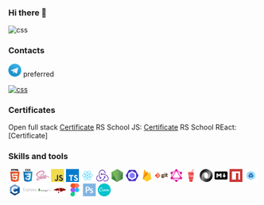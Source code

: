 ### Hi there 👋
<img src="https://www.codewars.com/users/rsschool_c3082938acd6bbbb/badges/large" alt="css" aling="left" />

<!--
**Ledich19/ledich19** is a ✨ _special_ ✨ repository because its `README.md` (this file) appears on your GitHub profile.

Here are some ideas to get you started:

- 🔭 I’m currently working on ...
- 🌱 I’m currently learning ...
- 👯 I’m looking to collaborate on ...
- 🤔 I’m looking for help with ...
- 💬 Ask me about ...
- 📫 How to reach me: ...
- 😄 Pronouns: ...
- ⚡ Fun fact: ...
-->

### Contacts
[<img src="https://raw.githubusercontent.com/github/explore/80688e429a7d4ef2fca1e82350fe8e3517d3494d/topics/telegram/telegram.png" alt="css" aling="left" width="26px;" />](https://t.me/Aleksandr_Ch19) preferred

[<img src="https://camo.githubusercontent.com/9e16a27e6c95dcb2897cf08caca111e0f4e8a8eb456832dde0d5061dbe45add6/68747470733a2f2f63646e2d69636f6e732d706e672e666c617469636f6e2e636f6d2f3531322f323530342f323530343739392e706e67" alt="css" aling="left" width="26px;" />](https://www.linkedin.com/in/oleksander-chumachenko-125b39219/)



### Certificates

Open full stack [Certificate](https://link-url-here.org)
RS School JS: [Certificate](https://app.rs.school/certificate/8jzf4icj)
RS School REact: [Certificate]

### Skills and tools

<img src="https://raw.githubusercontent.com/github/explore/80688e429a7d4ef2fca1e82350fe8e3517d3494d/topics/html/html.png" alt="css" aling="left" width="26px;" /><img src="https://raw.githubusercontent.com/github/explore/80688e429a7d4ef2fca1e82350fe8e3517d3494d/topics/css/css.png" alt="css" aling="left" width="26px;" />
<img src="https://raw.githubusercontent.com/github/explore/80688e429a7d4ef2fca1e82350fe8e3517d3494d/topics/sass/sass.png" alt="css" aling="left" width="26px;" />
<img src="https://raw.githubusercontent.com/github/explore/80688e429a7d4ef2fca1e82350fe8e3517d3494d/topics/javascript/javascript.png" alt="css" aling="left" width="26px;" />
<img src="https://raw.githubusercontent.com/github/explore/80688e429a7d4ef2fca1e82350fe8e3517d3494d/topics/typescript/typescript.png" alt="css" aling="left" width="26px;" />
<img src="https://raw.githubusercontent.com/github/explore/80688e429a7d4ef2fca1e82350fe8e3517d3494d/topics/react/react.png" alt="css" aling="left" width="26px;" />
<img src="https://raw.githubusercontent.com/github/explore/80688e429a7d4ef2fca1e82350fe8e3517d3494d/topics/redux/redux.png" alt="css" aling="left" width="26px;" />
<img src="https://raw.githubusercontent.com/github/explore/80688e429a7d4ef2fca1e82350fe8e3517d3494d/topics/nodejs/nodejs.png" alt="css" aling="left" width="26px;" />
<img src="https://raw.githubusercontent.com/github/explore/80688e429a7d4ef2fca1e82350fe8e3517d3494d/topics/eslint/eslint.png" alt="css" aling="left" width="26px;" />
<img src="https://raw.githubusercontent.com/github/explore/80688e429a7d4ef2fca1e82350fe8e3517d3494d/topics/firebase/firebase.png" alt="css" aling="left" width="26px;" />
<img src="https://raw.githubusercontent.com/github/explore/80688e429a7d4ef2fca1e82350fe8e3517d3494d/topics/git/git.png" alt="css" aling="left" width="26px;" />
<img src="https://raw.githubusercontent.com/github/explore/e65ef46ef3e7bc457c93622f6a89fe8d3fd131d5/topics/graphql/graphql.png" alt="css" aling="left" width="26px;" />
<img src="https://raw.githubusercontent.com/github/explore/80688e429a7d4ef2fca1e82350fe8e3517d3494d/topics/gulp/gulp.png" alt="css" aling="left" width="26px;" />
<img src="https://raw.githubusercontent.com/github/explore/80688e429a7d4ef2fca1e82350fe8e3517d3494d/topics/json/json.png" alt="css" aling="left" width="26px;" />
<img src="https://raw.githubusercontent.com/github/explore/80688e429a7d4ef2fca1e82350fe8e3517d3494d/topics/markdown/markdown.png" alt="css" aling="left" width="26px;" />
<img src="https://raw.githubusercontent.com/github/explore/80688e429a7d4ef2fca1e82350fe8e3517d3494d/topics/npm/npm.png" alt="css" aling="left" width="26px;" />
<img src="https://raw.githubusercontent.com/github/explore/80688e429a7d4ef2fca1e82350fe8e3517d3494d/topics/webpack/webpack.png" alt="css" aling="left" width="26px;" />
<img src="https://raw.githubusercontent.com/github/explore/f3e22f0dca2be955676bc70d6214b95b13354ee8/topics/c/c.png" alt="css" aling="left" width="26px;" />
<img src="https://raw.githubusercontent.com/github/explore/80688e429a7d4ef2fca1e82350fe8e3517d3494d/topics/express/express.png" alt="css" aling="left" width="26px;" />
<img src="https://raw.githubusercontent.com/github/explore/80688e429a7d4ef2fca1e82350fe8e3517d3494d/topics/mongodb/mongodb.png" alt="css" aling="left" width="26px;" />
<img src="https://raw.githubusercontent.com/github/explore/80688e429a7d4ef2fca1e82350fe8e3517d3494d/topics/mongoose/mongoose.png" alt="css" aling="left" width="26px;" />
<img src="https://github.com/devicons/devicon/raw/master/icons/figma/figma-original.svg" alt="css" aling="left" width="26px;" />
<img src="https://github.com/devicons/devicon/raw/master/icons/photoshop/photoshop-plain.svg" alt="css" aling="left" width="26px;" />
<img src="https://github.com/devicons/devicon/raw/master/icons/canva/canva-original.svg" alt="css" aling="left" width="26px;" />









